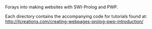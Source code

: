 
Forays into making websites with SWI-Prolog and PWP.

Each directory contains the accompanying code for tutorials found at: http://jlcreations.com/creating-webpages-prolog-pwp-introduction/